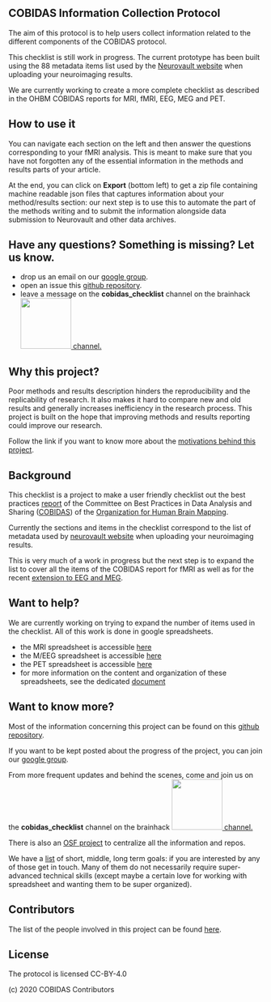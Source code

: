 <section>
<div class="text">
<h1>COBIDAS Information Collection Protocol</h1>
<p>The aim of this protocol is to help users collect information related to the
different components of the COBIDAS protocol.</p>

<p>This checklist is still work in progress. The current prototype has been built using the 88 metadata items list used by the <a href="https://neurovault.org/">Neurovault website</a> when uploading your neuroimaging results.</p>

<p>We are currently working to create a more complete checklist as described in the OHBM COBIDAS reports for MRI, fMRI, EEG, MEG and PET.</p>

<h2>How to use it</h2>

<p>You can navigate each section on the left and then answer the questions corresponding to your fMRI analysis. This is meant to make sure that you have not forgotten any of the essential information in the methods and results parts of your article.</p>

<p>At the end, you can click on <b>Export</b> (bottom left) to get a zip file containing machine readable json files that captures information about your method/results section: our next step is to use this to automate the part of the methods writing and to submit the information alongside data submission to Neurovault and other data archives.</p>

<h2>Have any questions? Something is missing? Let us know.</h2>

<ul>
<li> drop us an email on our <a href="https://groups.google.com/d/forum/cobidas-checklist">google group</a>.</li>
<li> open an issue this <a href="https://github.com/Remi-Gau/COBIDAS_chckls">github repository</a>.</li>
<li> leave a message on the <b>cobidas_checklist</b> channel on the brainhack <a href="https://mattermost.brainhack.org/brainhack/channels/cobidas_checklist"><img src="mattermost.png" width=100px /> channel.</a></li>
</ul>

<h2>Why this project?</h2>

<p>Poor methods and results description hinders the reproducibility and the replicability of research. It also makes it hard to compare new and old results and generally increases inefficiency in the research process. This project is built on the hope that improving methods and results reporting could improve our research.</p>

<p>Follow the link if you want to know more about the <a href="https://github.com/Remi-Gau/COBIDAS_chckls/blob/master/why_this_project.md">motivations behind this project</a>.</p>

<h2>Background</h2>

<p>This checklist is a project to make a user friendly checklist out the best practices <a href="https://www.humanbrainmapping.org/COBIDASreport">report</a> of the Committee on Best Practices in Data Analysis and Sharing (<a href="https://www.humanbrainmapping.org/cobidas/">COBIDAS</a>) of the <a href="https://www.humanbrainmapping.org">Organization for Human Brain Mapping</a>.</p>

Currently the sections and items in the checklist correspond to the list of
metadata used by <a href="https://neurovault.org/">neurovault website</a> when
uploading your neuroimaging results.</p>

<p>This is very much of a work in progress but the next step is to expand the list to cover all the items of the COBIDAS report for fMRI as well as for the recent <a href="https://osf.io/a8dhx/">extension to EEG and MEG</a>.</p>

<h2>Want to help?</h2>

<p>We are currently working on trying to expand the number of items used in the checklist. All of this work is done in google spreadsheets.</p>

<ul>
<li> the MRI spreadsheet is accessible <a href="https://docs.google.com/spreadsheets/d/1dCXP0MTK3DjY09ZFd7FXgv0Ngx16_YJwVBiXOeQbTho/edit?usp=sharing">here</a></li>
<li> the M/EEG spreadsheet is accessible <a href="https://docs.google.com/spreadsheets/d/1OhkmbtgIWdFxSVjpu6A8PWoAuqev0jY-98GFQlwBCy0/edit?usp=sharing">here</a></li>
<li> the PET spreadsheet is accessible <a href="https://docs.google.com/spreadsheets/d/1HS-1KOP8nE7C3MHiyRmQ6hd823cBZnCRVq0UryXvDc8/edit?usp=sharing">here</a></li>
<li> for more information on the content and organization of these spreadsheets, see the dedicated <a href="https://github.com/Remi-Gau/COBIDAS_chckls/blob/master/spreadsheet_content.md">document</a></li>
</ul>

<h2>Want to know more?</h2>

<p>Most of the information concerning this project can be found on this <a href="https://github.com/Remi-Gau/COBIDAS_chckls">github repository</a>.</p>

<p>If you want to be kept posted about the progress of the project, you can join our <a href="https://groups.google.com/d/forum/cobidas-checklist">google group</a>.</p>

<p>From more frequent updates and behind the scenes, come and join us on the <b>cobidas_checklist</b> channel on the brainhack <a href="https://mattermost.brainhack.org/brainhack/channels/cobidas_checklist"><img src="mattermost.png" width=100px /> channel.</a></p>

There is also an [OSF project](https://osf.io/anvqy/) to centralize all the
information and repos.</p>

<p>We have a <a href="https://github.com/Remi-Gau/COBIDAS_chckls/blob/master/goals.md">list</a> of short, middle, long term goals: if you are interested by any of those get in touch. Many of them do not necessarily require super-advanced technical skills (except maybe a certain love for working with spreadsheet and wanting them to be super organized).</p>

<h2>Contributors</h2>

<p>The list of the people involved in this project can be found <a href="https://github.com/Remi-Gau/COBIDAS_chckls/blob/master/contributions.md#whos-who-on-the-cobidas-checklist-team">here</a>.</p>

<h2>License</h2>

<p>The protocol is licensed CC-BY-4.0</p>

<p>(c) 2020 COBIDAS Contributors</p>

</div>
</section>
